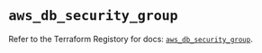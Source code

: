 # `aws_db_security_group`

Refer to the Terraform Registory for docs: [`aws_db_security_group`](https://registry.terraform.io/providers/hashicorp/aws/3.76.1/docs/resources/db_security_group).
